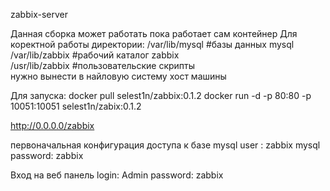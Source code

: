 zabbix-server

Данная сборка может работать пока работает сам контейнер 
Для коректной работы директории: 
/var/lib/mysql  #базы данных mysql      
/var/lib/zabbix #рабочий каталог zabbix         
/usr/lib/zabbix #пользовательские скрипты          
нужно вынести в найловую систему хост машины

Для запуска:
docker pull selest1n/zabbix:0.1.2
docker run -d -p 80:80 -p 10051:10051 selest1n/zabix:0.1.2

http://0.0.0.0/zabbix

первоначальная конфигурация доступа к базе 
mysql user : zabbix
mysql password: zabbix

Вход на веб панель
login: Admin
password: zabbix
